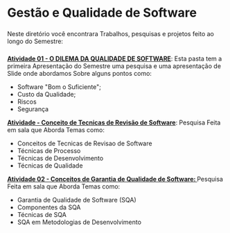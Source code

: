 <h1 align="left">Gestão e Qualidade de Software</h1>

###

<p align="left">Neste diretório você encontrara Trabalhos, pesquisas e projetos feito ao longo do Semestre:</p>

###
<a href="https://github.com/Geo0703/Faculdade/tree/main/Gestão%20e%20Qualidade%20de%20Software/Atividade%2001%20-%20O%20DILEMA%20DA%20QUALIDADE%20DE%20SOFTWARE">**Atividade 01 - O DILEMA DA QUALIDADE DE SOFTWARE**</a>: Esta pasta tem a primeira Apresentação do Semestre uma pesquisa e uma apresentação de Slide onde abordamos Sobre alguns pontos como:
   * Software "Bom o Suficiente";
   * Custo da Qualidade;
   * Riscos
   * Segurança

<a href="https://github.com/Geo0703/Faculdade/tree/main/Gestão%20e%20Qualidade%20de%20Software/Atividade%20-%20Conceito%20de%20Tecnicas%20de%20Revisão%20de%20Software">**Atividade - Conceito de Tecnicas de Revisão de Software**</a>: Pesquisa Feita em sala que Aborda Temas como:
* Conceitos de Tecnicas de Revisao de Software
* Técnicas de Processo
* Técnicas de Desenvolvimento
* Técnicas de Qualidade

**[ Atividade 02 - Conceitos de Garantia de Qualidade de Software: ](https://github.com/Geo0703/Faculdade/tree/main/Gestão%20e%20Qualidade%20de%20Software/Atividade%2002%20-%20Conceitos%20de%20Garantia%20de%20Qualidade%20de%20Software)**  Pesquisa Feita em sala que Aborda Temas como:
 * Garantia de Qualidade de Software (SQA)
 * Componentes da SQA
 * Técnicas de SQA
 * SQA em Metodologias de Desenvolvimento
